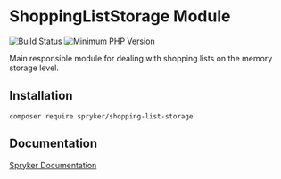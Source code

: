 # ShoppingListStorage Module
[![Build Status](https://travis-ci.org/spryker/shopping-list-storage.svg)](https://travis-ci.org/spryker/shopping-list-storage)
[![Minimum PHP Version](https://img.shields.io/badge/php-%3E%3D%207.2-8892BF.svg)](https://php.net/)

Main responsible module for dealing with shopping lists on the memory storage level.

## Installation

```
composer require spryker/shopping-list-storage
```

## Documentation

[Spryker Documentation](https://academy.spryker.com/developing_with_spryker/module_guide/modules.html)

